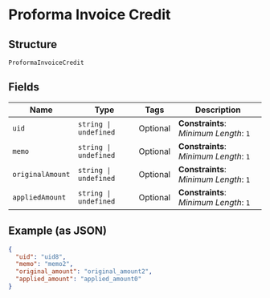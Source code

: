 
# Proforma Invoice Credit

## Structure

`ProformaInvoiceCredit`

## Fields

| Name | Type | Tags | Description |
|  --- | --- | --- | --- |
| `uid` | `string \| undefined` | Optional | **Constraints**: *Minimum Length*: `1` |
| `memo` | `string \| undefined` | Optional | **Constraints**: *Minimum Length*: `1` |
| `originalAmount` | `string \| undefined` | Optional | **Constraints**: *Minimum Length*: `1` |
| `appliedAmount` | `string \| undefined` | Optional | **Constraints**: *Minimum Length*: `1` |

## Example (as JSON)

```json
{
  "uid": "uid8",
  "memo": "memo2",
  "original_amount": "original_amount2",
  "applied_amount": "applied_amount0"
}
```

